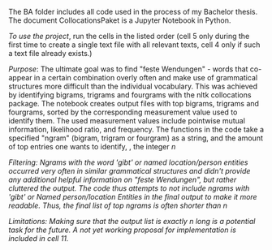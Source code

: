 </p> The BA folder includes all code used in the process of my Bachelor thesis. 
The document CollocationsPaket is a Jupyter Notebook in Python. </p> 
<i> To use the project</i>, run the cells in the listed order (cell 5 only during the first time to create a single text file with all relevant texts, 
cell 4 only if such a text file already exists.) </p>
</p> <i>Purpose</i>: The ultimate goal was to find "feste Wendungen" - words that co-appear in a certain combination overly often and 
make use of grammatical structures more difficult than the individual vocabulary.
This was achieved by identifying bigrams, trigrams and fourgrams with the nltk collocations package. 
The notebook creates output files with top bigrams, trigrams and fourgrams, sorted by the corresponding measurement value used to identify them. 
The used measurement values include pointwise mutual information, likelihood ratio, and frequency. 
The functions in the code take a specified "ngram" (bigram, trigram or fourgram) as a string, and the amount of top entries one wants to identify, , the integer <i>n</i. </p>
</p> <i>Filtering:</i> Ngrams with the word 'gibt' or named location/person entities occurred very often in similar grammatical structures 
and didn't provide any additional helpful information on "feste Wendungen", but rather cluttered the output. 
The code thus attempts to not include ngrams with 'gibt' or Named person/location Entities in the final output to make it more readable.
Thus, the final list of top ngrams is often shorter than <i>n</i.
The model used for Named Entity Recognition is the spacy model de_core_news_sm. 
The identification of named entities and 'gibt' does not work in all cases, but in some. Therefore, it still successfully shortens the output - which was the goal of the filtering process. </p>
</p> <i>Limitations:</i> Making sure that the output list is exactly <i>n</i> long is a potential task for the future. A not yet working proposal for implementation is included in cell 11. 
